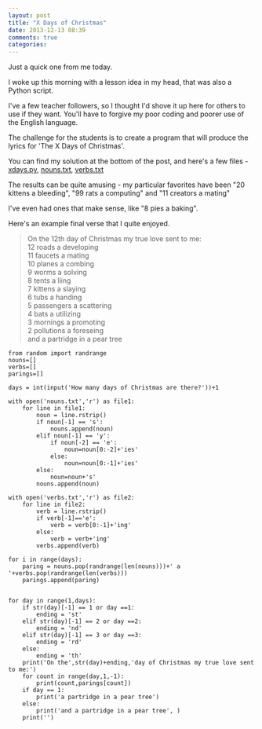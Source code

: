 ```yaml
---
layout: post
title: "X Days of Christmas"
date: 2013-12-13 08:39
comments: true
categories: 
---
```

Just a quick one from me today.

I woke up this morning with a lesson idea in my head, that was also a Python script.

I've a few teacher followers, so I thought I'd shove it up here for others to use if they want. You'll have to forgive my poor coding and poorer use of the English language.

The challenge for the students is to create a program that will produce the lyrics for 'The X Days of Christmas'.

You can find my solution at the bottom of the post, and here's a few files - [xdays.py](/post_files/XDays/xdays.py), [nouns.txt](/post_files/XDays/nouns.txt), [verbs.txt](/post_files/XDays/verbs.txt)

The results can be quite amusing - my particular favorites have been "20 kittens a bleeding", "99 rats a computing" and "11 creators a mating"

I've even had ones that make sense, like "8 pies a baking".

Here's an example final verse that I quite enjoyed.

>On the 12th day of Christmas my true love sent to me:  
>12 roads a developing  
>11 faucets a mating  
>10 planes a combing  
>9 worms a solving  
>8 tents a liing  
>7 kittens a slaying  
>6 tubs a handing  
>5 passengers a scattering  
>4 bats a utilizing  
>3 mornings a promoting  
>2 pollutions a foreseing  
>and a partridge in a pear tree  



	from random import randrange
	nouns=[]
	verbs=[]
	parings=[]

	days = int(input('How many days of Christmas are there?'))+1

	with open('nouns.txt','r') as file1:
		for line in file1:
			noun = line.rstrip()
			if noun[-1] == 's':
				nouns.append(noun)
			elif noun[-1] == 'y':
				if noun[-2] == 'e':
					noun=noun[0:-2]+'ies'
				else:
					noun=noun[0:-1]+'ies'
			else:
				noun=noun+'s'
			nouns.append(noun)

	with open('verbs.txt','r') as file2:
		for line in file2:
			verb = line.rstrip()
			if verb[-1]=='e':
				verb = verb[0:-1]+'ing'
			else:
				verb = verb+'ing'
			verbs.append(verb)

	for i in range(days):
		paring = nouns.pop(randrange(len(nouns)))+' a '+verbs.pop(randrange(len(verbs)))
		parings.append(paring)


	for day in range(1,days):
		if str(day)[-1] == 1 or day ==1:
			ending = 'st'
		elif str(day)[-1] == 2 or day ==2:
			ending = 'nd'
		elif str(day)[-1] == 3 or day ==3:
			ending = 'rd'
		else:
			ending = 'th' 
		print('On the',str(day)+ending,'day of Christmas my true love sent to me:')
		for count in range(day,1,-1):
			print(count,parings[count])
		if day == 1:
			print('a partridge in a pear tree')
		else:
			print('and a partridge in a pear tree', )
		print('')